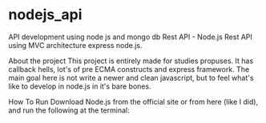 # nodejs_api
API development using node js and mongo db 
Rest API - Node.js
Rest API using MVC architecture  express node.js. 



About the project
This project is entirely made for studies propuses. It has callback hells, lot's of pre ECMA  constructs and express framework. The main goal here is not write a newer and clean javascript, but to feel what's like to develop in node.js in it's bare bones. 

How To Run
Download Node.js from the official site or from here (like I did), and run the following at the terminal:


